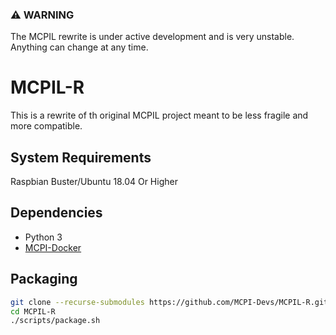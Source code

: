 ### :warning: WARNING
The MCPIL rewrite is under active development and is very unstable. Anything can change at any time.

# MCPIL-R
This is a rewrite of th original MCPIL project meant to be less fragile and more compatible.

## System Requirements
Raspbian Buster/Ubuntu 18.04 Or Higher

## Dependencies
- Python 3
- [MCPI-Docker](https://gitea.thebrokenrail.com/TheBrokenRail/minecraft-pi-docker)

## Packaging
```sh
git clone --recurse-submodules https://github.com/MCPI-Devs/MCPIL-R.git
cd MCPIL-R
./scripts/package.sh
```
